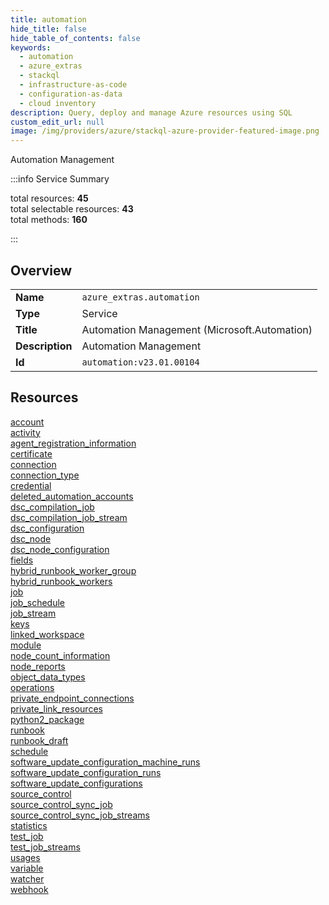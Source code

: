 ```yaml
---
title: automation
hide_title: false
hide_table_of_contents: false
keywords:
  - automation
  - azure_extras
  - stackql
  - infrastructure-as-code
  - configuration-as-data
  - cloud inventory
description: Query, deploy and manage Azure resources using SQL
custom_edit_url: null
image: /img/providers/azure/stackql-azure-provider-featured-image.png
---
```

Automation Management  
    
:::info Service Summary

<div class="row">
<div class="providerDocColumn">
<span>total resources:&nbsp;<b>45</b></span><br />
<span>total selectable resources:&nbsp;<b>43</b></span><br />
<span>total methods:&nbsp;<b>160</b></span><br />
</div>
</div>

:::

## Overview
<table><tbody>
<tr><td><b>Name</b></td><td><code>azure_extras.automation</code></td></tr>
<tr><td><b>Type</b></td><td>Service</td></tr>
<tr><td><b>Title</b></td><td>Automation Management (Microsoft.Automation)</td></tr>
<tr><td><b>Description</b></td><td>Automation Management</td></tr>
<tr><td><b>Id</b></td><td><code>automation:v23.01.00104</code></td></tr>
</tbody></table>

## Resources
<div class="row">
<div class="providerDocColumn">
<a href="/providers/azure_extras/automation/account/">account</a><br />
<a href="/providers/azure_extras/automation/activity/">activity</a><br />
<a href="/providers/azure_extras/automation/agent_registration_information/">agent_registration_information</a><br />
<a href="/providers/azure_extras/automation/certificate/">certificate</a><br />
<a href="/providers/azure_extras/automation/connection/">connection</a><br />
<a href="/providers/azure_extras/automation/connection_type/">connection_type</a><br />
<a href="/providers/azure_extras/automation/credential/">credential</a><br />
<a href="/providers/azure_extras/automation/deleted_automation_accounts/">deleted_automation_accounts</a><br />
<a href="/providers/azure_extras/automation/dsc_compilation_job/">dsc_compilation_job</a><br />
<a href="/providers/azure_extras/automation/dsc_compilation_job_stream/">dsc_compilation_job_stream</a><br />
<a href="/providers/azure_extras/automation/dsc_configuration/">dsc_configuration</a><br />
<a href="/providers/azure_extras/automation/dsc_node/">dsc_node</a><br />
<a href="/providers/azure_extras/automation/dsc_node_configuration/">dsc_node_configuration</a><br />
<a href="/providers/azure_extras/automation/fields/">fields</a><br />
<a href="/providers/azure_extras/automation/hybrid_runbook_worker_group/">hybrid_runbook_worker_group</a><br />
<a href="/providers/azure_extras/automation/hybrid_runbook_workers/">hybrid_runbook_workers</a><br />
<a href="/providers/azure_extras/automation/job/">job</a><br />
<a href="/providers/azure_extras/automation/job_schedule/">job_schedule</a><br />
<a href="/providers/azure_extras/automation/job_stream/">job_stream</a><br />
<a href="/providers/azure_extras/automation/keys/">keys</a><br />
<a href="/providers/azure_extras/automation/linked_workspace/">linked_workspace</a><br />
<a href="/providers/azure_extras/automation/module/">module</a><br />
<a href="/providers/azure_extras/automation/node_count_information/">node_count_information</a><br />
</div>
<div class="providerDocColumn">
<a href="/providers/azure_extras/automation/node_reports/">node_reports</a><br />
<a href="/providers/azure_extras/automation/object_data_types/">object_data_types</a><br />
<a href="/providers/azure_extras/automation/operations/">operations</a><br />
<a href="/providers/azure_extras/automation/private_endpoint_connections/">private_endpoint_connections</a><br />
<a href="/providers/azure_extras/automation/private_link_resources/">private_link_resources</a><br />
<a href="/providers/azure_extras/automation/python2_package/">python2_package</a><br />
<a href="/providers/azure_extras/automation/runbook/">runbook</a><br />
<a href="/providers/azure_extras/automation/runbook_draft/">runbook_draft</a><br />
<a href="/providers/azure_extras/automation/schedule/">schedule</a><br />
<a href="/providers/azure_extras/automation/software_update_configuration_machine_runs/">software_update_configuration_machine_runs</a><br />
<a href="/providers/azure_extras/automation/software_update_configuration_runs/">software_update_configuration_runs</a><br />
<a href="/providers/azure_extras/automation/software_update_configurations/">software_update_configurations</a><br />
<a href="/providers/azure_extras/automation/source_control/">source_control</a><br />
<a href="/providers/azure_extras/automation/source_control_sync_job/">source_control_sync_job</a><br />
<a href="/providers/azure_extras/automation/source_control_sync_job_streams/">source_control_sync_job_streams</a><br />
<a href="/providers/azure_extras/automation/statistics/">statistics</a><br />
<a href="/providers/azure_extras/automation/test_job/">test_job</a><br />
<a href="/providers/azure_extras/automation/test_job_streams/">test_job_streams</a><br />
<a href="/providers/azure_extras/automation/usages/">usages</a><br />
<a href="/providers/azure_extras/automation/variable/">variable</a><br />
<a href="/providers/azure_extras/automation/watcher/">watcher</a><br />
<a href="/providers/azure_extras/automation/webhook/">webhook</a><br />
</div>
</div>
